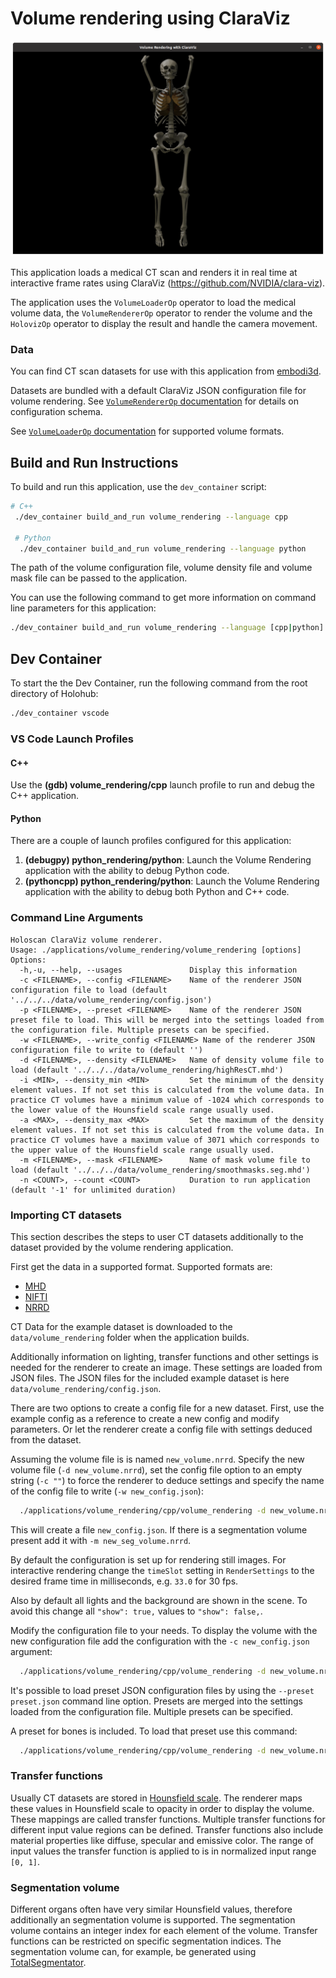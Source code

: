 # Volume rendering using ClaraViz

![](screenshot.png)<br>

This application loads a medical CT scan and renders it in real time at interactive frame rates using ClaraViz (https://github.com/NVIDIA/clara-viz).

The application uses the `VolumeLoaderOp` operator to load the medical volume data, the `VolumeRendererOp` operator to render the volume and the `HolovizOp` operator to display the result and handle the camera movement.

### Data

You can find CT scan datasets for use with this application from [embodi3d](https://www.embodi3d.com/).

Datasets are bundled with a default ClaraViz JSON configuration file for volume rendering. See [`VolumeRendererOp` documentation](/operators/volume_renderer/README.md#configuration) for details on configuration schema.

See [`VolumeLoaderOp` documentation](/operators/volume_loader/README.md#supported-formats) for supported volume formats.

## Build and Run Instructions

To build and run this application, use the ```dev_container``` script:

```bash
# C++
 ./dev_container build_and_run volume_rendering --language cpp

 # Python
  ./dev_container build_and_run volume_rendering --language python
```

The path of the volume configuration file, volume density file and volume mask file can be passed to the application.

You can use the following command to get more information on command line parameters for this application:

```bash
./dev_container build_and_run volume_rendering --language [cpp|python] --run_args --usages
```

## Dev Container

To start the the Dev Container, run the following command from the root directory of Holohub:

```bash
./dev_container vscode
```

### VS Code Launch Profiles

#### C++

Use the **(gdb) volume_rendering/cpp** launch profile to run and debug the C++ application.

#### Python

There are a couple of launch profiles configured for this application:

1. **(debugpy) python_rendering/python**: Launch the Volume Rendering application with the ability to debug Python code.
2. **(pythoncpp) python_rendering/python**: Launch the Volume Rendering application with the ability to debug both Python and C++ code.

### Command Line Arguments

```
Holoscan ClaraViz volume renderer.
Usage: ./applications/volume_rendering/volume_rendering [options]
Options:
  -h,-u, --help, --usages               Display this information
  -c <FILENAME>, --config <FILENAME>    Name of the renderer JSON configuration file to load (default '../../../data/volume_rendering/config.json')
  -p <FILENAME>, --preset <FILENAME>    Name of the renderer JSON preset file to load. This will be merged into the settings loaded from the configuration file. Multiple presets can be specified.
  -w <FILENAME>, --write_config <FILENAME> Name of the renderer JSON configuration file to write to (default '')
  -d <FILENAME>, --density <FILENAME>   Name of density volume file to load (default '../../../data/volume_rendering/highResCT.mhd')
  -i <MIN>, --density_min <MIN>         Set the minimum of the density element values. If not set this is calculated from the volume data. In practice CT volumes have a minimum value of -1024 which corresponds to the lower value of the Hounsfield scale range usually used.
  -a <MAX>, --density_max <MAX>         Set the maximum of the density element values. If not set this is calculated from the volume data. In practice CT volumes have a maximum value of 3071 which corresponds to the upper value of the Hounsfield scale range usually used.
  -m <FILENAME>, --mask <FILENAME>      Name of mask volume file to load (default '../../../data/volume_rendering/smoothmasks.seg.mhd')
  -n <COUNT>, --count <COUNT>           Duration to run application (default '-1' for unlimited duration)
  ```

### Importing CT datasets

This section describes the steps to user CT datasets additionally to the dataset provided by the volume rendering application.

First get the data in a supported format. Supported formats are:
* [MHD](https://itk.org/Wiki/ITK/MetaIO/Documentation)
* [NIFTI](https://nifti.nimh.nih.gov/)
* [NRRD](https://teem.sourceforge.net/nrrd/format.html)

CT Data for the example dataset is downloaded to the `data/volume_rendering` folder when the application builds.

Additionally information on lighting, transfer functions and other settings is needed for the renderer to create an image. These settings are loaded from JSON files. The JSON files for the included example dataset is here `data/volume_rendering/config.json`.

There are two options to create a config file for a new dataset. First, use the example config as a reference to create a new config and modify parameters. Or let the renderer create a config file with settings deduced from the dataset.

Assuming the volume file is is named `new_volume.nrrd`. Specify the new volume file (`-d new_volume.nrrd`), set the config file option to an empty string (`-c ""`) to force the renderer to deduce settings and specify the name of the config file to write (`-w new_config.json`):

```bash
  ./applications/volume_rendering/cpp/volume_rendering -d new_volume.nrrd -c "" -w new_config.json
```

This will create a file `new_config.json`. If there is a segmentation volume present add it with `-m new_seg_volume.nrrd`.

By default the configuration is set up for rendering still images. For interactive rendering change the `timeSlot` setting in `RenderSettings` to the desired frame time in milliseconds, e.g. `33.0` for 30 fps.

Also by default all lights and the background are shown in the scene. To avoid this change all `"show": true,` values to `"show": false,`.

Modify the configuration file to your needs. To display the volume with the new configuration file add the configuration with the `-c new_config.json` argument:

```bash
  ./applications/volume_rendering/cpp/volume_rendering -d new_volume.nrrd -c new_config.json
```

It's possible to load preset JSON configuration files by using the `--preset preset.json` command line option. Presets are merged into the settings loaded from the configuration file. Multiple presets can be specified.

A preset for bones is included. To load that preset use this command:

```bash
  ./applications/volume_rendering/cpp/volume_rendering -d new_volume.nrrd -c new_config.json -p presets/bones.json
```

### Transfer functions

Usually CT datasets are stored in [Hounsfield scale](https://en.wikipedia.org/wiki/Hounsfield_scale). The renderer maps these values in Hounsfield scale to opacity in order to display the volume. These mappings are called transfer functions. Multiple transfer functions for different input value regions can be defined. Transfer functions also include material properties like diffuse, specular and emissive color. The range of input values the transfer function is applied to is in normalized input range `[0, 1]`.

### Segmentation volume

Different organs often have very similar Hounsfield values, therefore additionally an segmentation volume is supported. The segmentation volume contains an integer index for each element of the volume. Transfer functions can be restricted on specific segmentation indices. The segmentation volume can, for example, be generated using [TotalSegmentator](https://github.com/wasserth/TotalSegmentator).
